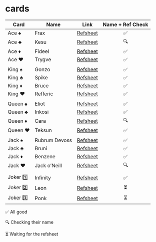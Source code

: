 # cards

| Card        | Name           | Link  | Name + Ref Check  |
| ------------- | ------------- | ----- | :-----: |
| Ace ♠️ | Frax | [Refsheet](../main/refsheets/frax.png) | ✅ |
| Ace ♣️ | Kesu | [Refsheet](../main/refsheets/kesu.png) | 🔍 |
| Ace ♦️ | Fideel | [Refsheet](../main/refsheets/fideel.png) | ✅ |
| Ace ♥️ | Trygve | [Refsheet](../main/refsheets/trygve.png) | ✅ |
|  |  |  |  |
| King ♠️ | Gonzo | [Refsheet](../main/refsheets/gonzo.png) | ✅ |
| King ♣️ | Spike | [Refsheet](../main/refsheets/spike.png) | ✅ |
| King ♦️ | Bruce | [Refsheet](../main/refsheets/bruce.png) | ✅ |
| King ♥️ | Refferic | [Refsheet](../main/refsheets/refferic.png) | ✅ |
|  |  |  |  |
| Queen ♠️ | Eliot | [Refsheet](../main/refsheets/eliot.png) | ✅ |
| Queen ♣️ | Inkosi | [Refsheet](../main/refsheets/inkosi.png) | ✅ |
| Queen ♦️ | Cara | [Refsheet](../main/refsheets/cara.png) | 🔍 |
| Queen ♥️ | Teksun | [Refsheet](../main/refsheets/teksun.png) | ✅ |
|  |  |  |  |
| Jack ♠️ | Rubrum Devoss | [Refsheet](../main/refsheets/rubrum.png) | ✅ |
| Jack ♣️ | Bruni | [Refsheet](../main/refsheets/bruni.png) | ✅ |
| Jack ♦️ | Benzene | [Refsheet](../main/refsheets/benzene.png) | ✅ |
| Jack ♥️ | Jack o’Neill | [Refsheet](../main/refsheets/jack.png) | 🔍 |
|  |  |  |  |
| Joker 1️⃣ | Infinity | [Refsheet](../main/refsheets/infinity.png) | ✅ |
| Joker 2️⃣ | Leon | [Refsheet](../main/refsheets/leon.png) | ⏳ |
| Joker 3️⃣ | Ponk | [Refsheet](../main/refsheets/ponk.png) | ⏳ |

✅ All good

🔍 Checking their name

⏳ Waiting for the refsheet
